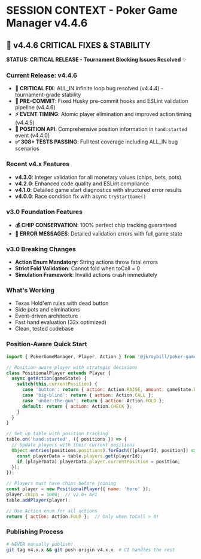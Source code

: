 # SESSION CONTEXT - Poker Game Manager v4.4.6

## 🚀 v4.4.6 CRITICAL FIXES & STABILITY

**STATUS: CRITICAL RELEASE - Tournament Blocking Issues Resolved** ✨

### **Current Release: v4.4.6**
- **🚨 CRITICAL FIX**: ALL_IN infinite loop bug resolved (v4.4.4) - tournament-grade stability
- **🔧 PRE-COMMIT**: Fixed Husky pre-commit hooks and ESLint validation pipeline (v4.4.6)
- **⚡ EVENT TIMING**: Atomic player elimination and improved action timing (v4.4.5)
- **🎯 POSITION API**: Comprehensive position information in `hand:started` event (v4.4.0)
- **✅ 308+ TESTS PASSING**: Full test coverage including ALL_IN bug scenarios

### **Recent v4.x Features**
- **v4.3.0**: Integer validation for all monetary values (chips, bets, pots)
- **v4.2.0**: Enhanced code quality and ESLint compliance
- **v4.1.0**: Detailed game start diagnostics with structured error results
- **v4.0.0**: Race condition fix with async `tryStartGame()`

### **v3.0 Foundation Features**
- **💰 CHIP CONSERVATION**: 100% perfect chip tracking guaranteed
- **🎯 ERROR MESSAGES**: Detailed validation errors with full game state

### **v3.0 Breaking Changes**
- **Action Enum Mandatory**: String actions throw fatal errors
- **Strict Fold Validation**: Cannot fold when toCall = 0
- **Simulation Framework**: Invalid actions crash immediately

### **What's Working**
- Texas Hold'em rules with dead button
- Side pots and eliminations
- Event-driven architecture
- Fast hand evaluation (32x optimized)
- Clean, tested codebase

### **Position-Aware Quick Start**
```javascript
import { PokerGameManager, Player, Action } from '@jkraybill/poker-game-manager';

// Position-aware player with strategic decisions
class PositionalPlayer extends Player {
  async getAction(gameState) {
    switch(this.currentPosition) {
      case 'button': return { action: Action.RAISE, amount: gameState.bigBlind * 3 };
      case 'big-blind': return { action: Action.CALL };
      case 'under-the-gun': return { action: Action.FOLD };
      default: return { action: Action.CHECK };
    }
  }
}

// Set up table with position tracking
table.on('hand:started', ({ positions }) => {
  // Update players with their current positions
  Object.entries(positions.positions).forEach(([playerId, position]) => {
    const playerData = table.players.get(playerId);
    if (playerData) playerData.player.currentPosition = position;
  });
});

// Players must have chips before joining
const player = new PositionalPlayer({ name: 'Hero' });
player.chips = 1000;  // v2.0+ API
table.addPlayer(player);

// Use Action enum for all actions
return { action: Action.FOLD };  // Only when toCall > 0!
```

### **Publishing Process**
```bash
# NEVER manually publish!
git tag v4.x.x && git push origin v4.x.x  # CI handles the rest
```